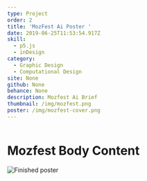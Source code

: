 ```yaml
---
type: Project
order: 2
title: 'MozFest Ai Poster '
date: 2019-06-25T11:53:54.917Z
skill:
  - p5.js
  - inDesign
category:
  - Graphic Design
  - Computational Design
site: None
github: None
behance: None
description: Mozfest Ai Brief
thumbnail: /img/mozfest.png
poster: /img/mozfest-cover.png
---
```

![]()

# Mozfest Body Content

![Finished poster](/img/mozfest.png "Finished poster for MozFest 2019")

#
